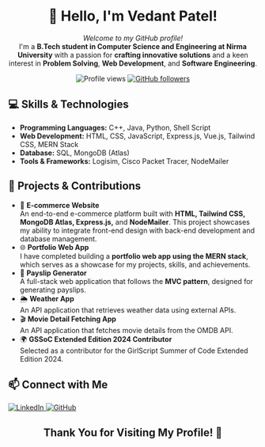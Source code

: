 <h1 align="center">👋 Hello, I'm <strong>Vedant Patel</strong>!</h1>
<p align="center">
  <em>Welcome to my GitHub profile!</em> <br>
  I'm a <strong>B.Tech student in Computer Science and Engineering at Nirma University</strong> with a passion for <strong>crafting innovative solutions</strong> and a keen interest in <strong>Problem Solving</strong>, <strong>Web Development</strong>, and <strong>Software Engineering</strong>.
</p>

<p align="center">
  <img src="https://komarev.com/ghpvc/?username=vedant3337&label=Profile%20views&color=0e75b6&style=flat" alt="Profile views" /> 
  <a href="https://github.com/vedant3337?tab=followers">
    <img src="https://img.shields.io/github/followers/vedant3337?label=Followers&style=social" alt="GitHub followers" />
  </a>
</p>

<h2>💻 <strong>Skills & Technologies</strong></h2>
<ul>
  <li><strong>Programming Languages:</strong> C++, Java, Python, Shell Script</li>
  <li><strong>Web Development:</strong> HTML, CSS, JavaScript, Express.js, Vue.js, Tailwind CSS, MERN Stack</li>
  <li><strong>Database:</strong> SQL, MongoDB (Atlas)</li>
  <li><strong>Tools & Frameworks:</strong> Logisim, Cisco Packet Tracer, NodeMailer</li>
</ul>

<h2>🌟 <strong>Projects & Contributions</strong></h2>
<ul>
  <li>
    🔗 <strong>E-commerce Website</strong><br>
    An end-to-end e-commerce platform built with <strong>HTML, Tailwind CSS, MongoDB Atlas, Express.js,</strong> and <strong>NodeMailer</strong>. This project showcases my ability to integrate front-end design with back-end development and database management.
  </li>
  <li>
    🌐 <strong>Portfolio Web App</strong><br>
    I have completed building a <strong>portfolio web app using the MERN stack</strong>, which serves as a showcase for my projects, skills, and achievements.
  </li>
  <li>
    📝 <strong>Payslip Generator</strong><br>
    A full-stack web application that follows the <strong>MVC pattern</strong>, designed for generating payslips.
  </li>
  <li>
    🌦️ <strong>Weather App</strong><br>
    An API application that retrieves weather data using external APIs.
  </li>
  <li>
    🎬 <strong>Movie Detail Fetching App</strong><br>
    An API application that fetches movie details from the OMDB API.
  </li>
  <li>
    🌍 <strong>GSSoC Extended Edition 2024 Contributor</strong><br>
    Selected as a contributor for the GirlScript Summer of Code Extended Edition 2024.
  </li>
</ul>

<h2>📫 <strong>Connect with Me</strong></h2>
<p>
  <a href="https://www.linkedin.com/in/vedant3337/" target="_blank">
    <img src="https://img.shields.io/badge/-LinkedIn-blue?style=flat-square&logo=Linkedin&logoColor=white" alt="LinkedIn">
  </a>
  <a href="https://github.com/vedant3337" target="_blank">
    <img src="https://img.shields.io/github/followers/vedant3337?label=GitHub&style=flat-square&logo=Github" alt="GitHub">
  </a>
</p>

<h2 align="center"><strong>Thank You for Visiting My Profile! 🌟</strong></h2>
